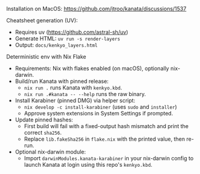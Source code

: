 Installation on MacOS:
https://github.com/jtroo/kanata/discussions/1537

Cheatsheet generation (UV):
- Requires uv (https://github.com/astral-sh/uv)
- Generate HTML: `uv run -s render-layers`
- Output: `docs/kenkyo_layers.html`

Deterministic env with Nix Flake
- Requirements: Nix with flakes enabled (on macOS), optionally nix-darwin.
- Build/run Kanata with pinned release:
  - `nix run .` runs Kanata with `kenkyo.kbd`.
  - `nix run .#kanata -- --help` runs the raw binary.
- Install Karabiner (pinned DMG) via helper script:
  - `nix develop -c install-karabiner` (uses `sudo` and `installer`)
  - Approve system extensions in System Settings if prompted.
- Update pinned hashes:
  - First build will fail with a fixed-output hash mismatch and print the correct `sha256`.
  - Replace `lib.fakeSha256` in `flake.nix` with the printed value, then re-run.
- Optional nix-darwin module:
  - Import `darwinModules.kanata-karabiner` in your nix-darwin config to launch Kanata at login using this repo's `kenkyo.kbd`.
